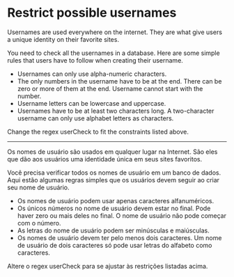 # Restrict possible usernames

Usernames are used everywhere on the internet. They are what give users a unique identity on their favorite sites.

You need to check all the usernames in a database. Here are some simple rules that users have to follow when creating their username.

- Usernames can only use alpha-numeric characters.
- The only numbers in the username have to be at the end. There can be zero or more of them at the end. Username cannot start with the number.
- Username letters can be lowercase and uppercase.
- Usernames have to be at least two characters long. A two-character username can only use alphabet letters as characters.

Change the regex userCheck to fit the constraints listed above.

---

Os nomes de usuário são usados em qualquer lugar na Internet. São eles que dão aos usuários uma identidade única em seus sites favoritos.

Você precisa verificar todos os nomes de usuário em um banco de dados. Aqui estão algumas regras simples que os usuários devem seguir ao criar seu nome de usuário.

- Os nomes de usuário podem usar apenas caracteres alfanuméricos.
- Os únicos números no nome de usuário devem estar no final. Pode haver zero ou mais deles no final. O nome de usuário não pode começar com o número.
- As letras do nome de usuário podem ser minúsculas e maiúsculas.
- Os nomes de usuário devem ter pelo menos dois caracteres. Um nome de usuário de dois caracteres só pode usar letras do alfabeto como caracteres.

Altere o regex userCheck para se ajustar às restrições listadas acima. 